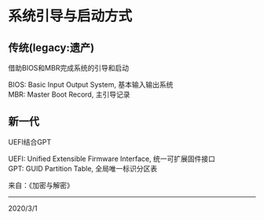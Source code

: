 # 系统引导与启动方式

## 传统(legacy:遗产)  
借助BIOS和MBR完成系统的引导和启动  

BIOS: Basic Input Output System, 基本输入输出系统  
MBR: Master Boot Record, 主引导记录  

## 新一代  
UEFI结合GPT  

UEFI: Unified Extensible Firmware Interface, 统一可扩展固件接口  
GPT: GUID Partition Table, 全局唯一标识分区表  


来自：《加密与解密》  


---
2020/3/1  

